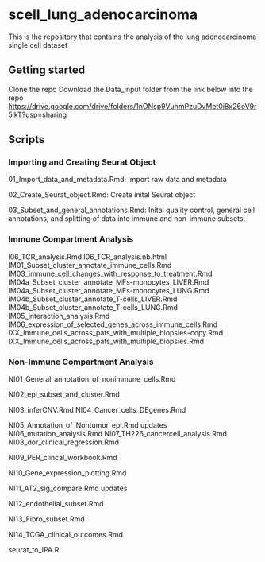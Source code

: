 # scell_lung_adenocarcinoma
This is the repository that contains the analysis of the lung adenocarcinoma single cell dataset


## Getting started
Clone the repo
Download the Data_input folder from the link below into the repo
https://drive.google.com/drive/folders/1nONsp9VuhmPzuDvMet0i8x26eV9r5lkT?usp=sharing 

## Scripts

### Importing and Creating Seurat Object
01_Import_data_and_metadata.Rmd: Import raw data and metadata

02_Create_Seurat_object.Rmd: Create inital Seurat object

03_Subset_and_general_annotations.Rmd: Inital quality control, general cell annotations, and splitting of data into immune and non-immune subsets.

### Immune Compartment Analysis
I06_TCR_analysis.Rmd 
I06_TCR_analysis.nb.html
IM01_Subset_cluster_annotate_immune_cells.Rmd
IM03_immune_cell_changes_with_response_to_treatment.Rmd
IM04a_Subset_cluster_annotate_MFs-monocytes_LIVER.Rmd
IM04a_Subset_cluster_annotate_MFs-monocytes_LUNG.Rmd
IM04b_Subset_cluster_annotate_T-cells_LIVER.Rmd
IM04b_Subset_cluster_annotate_T-cells_LUNG.Rmd
IM05_interaction_analysis.Rmd
IM06_expression_of_selected_genes_across_immune_cells.Rmd
IXX_Immune_cells_across_pats_with_multiple_biopsies-copy.Rmd
IXX_Immune_cells_across_pats_with_multiple_biopsies.Rmd

### Non-Immune Compartment Analysis
NI01_General_annotation_of_nonimmune_cells.Rmd

NI02_epi_subset_and_cluster.Rmd

NI03_inferCNV.Rmd
NI04_Cancer_cells_DEgenes.Rmd

NI05_Annotation_of_Nontumor_epi.Rmd	updates
NI06_mutation_analysis.Rmd
NI07_TH226_cancercell_analysis.Rmd
NI08_dor_clinical_regression.Rmd

NI09_PER_clincal_workbook.Rmd

NI10_Gene_expression_plotting.Rmd	

NI11_AT2_sig_compare.Rmd	updates	

NI12_endothelial_subset.Rmd	

NI13_Fibro_subset.Rmd	

NI14_TCGA_clinical_outcomes.Rmd	

seurat_to_IPA.R
